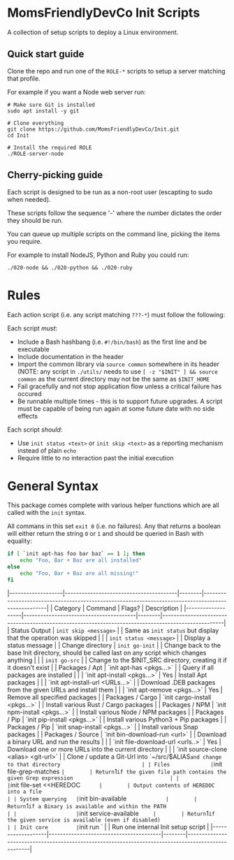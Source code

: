 MomsFriendlyDevCo Init Scripts
==============================
A collection of setup scripts to deploy a Linux environment.


Quick start guide
-----------------
Clone the repo and run one of the `ROLE-*` scripts to setup a server matching that profile.

For example if you want a Node web server run:

	# Make sure Git is installed
	sudo apt install -y git

	# Clone everything
	git clone https://github.com/MomsFriendlyDevCo/Init.git
	cd Init

	# Install the required ROLE
	./ROLE-server-node


Cherry-picking guide
--------------------
Each script is designed to be run as a non-root user (escapting to sudo when needed).

These scripts follow the sequence '<run order>-<item>' where the number dictates the order they should be run.

You can queue up multiple scripts on the command line, picking the items you require.

For example to install NodeJS, Python and Ruby you could run:

	./020-node && ./020-python && ./020-ruby


Rules
=====
Each action script (i.e. any script matching `???-*`) must follow the following:

Each script _must_:

* Include a Bash hashbang (i.e. `#!/bin/bash`) as the first line and be executable
* Include documentation in the header
* Import the common library via `source common` somewhere in its header (NOTE: any script in `./utils/` needs to use `[ -z "$INIT" ] && source common` as the current directory may not be the same as `$INIT_HOME`
* Fail gracefully and not stop application flow unless a critical failure has occured
* Be runnable multiple times - this is to support future upgrades. A script must be capable of being run again at some future date with no side effects


Each script _should_:

* Use `init status <text>` or `init skip <text>` as a reporting mechanism instead of plain `echo`
* Require little to no interaction past the initial execution


General Syntax
==============
This package comes complete with various helper functions which are all called with the `init` syntax.

All commans in this set `exit 0` (i.e. no failures). Any that returns a boolean will either return the string `0` or `1` and should be queried in Bash with equality:

```bash
if [ `init apt-has foo bar baz` == 1 ]; then
	echo "Foo, Bar + Baz are all installed"
else
	echo "Foo, Bar + Baz are all missing!"
fi
```


|-------------------|----------------------------------------|--------|----------------------------------------------------------------------------------------------------|
| Category          | Command                                | Flags? | Description                                                                                        |
|-------------------|----------------------------------------|--------|----------------------------------------------------------------------------------------------------|
| Status Output     | `init skip <message>`                  |        | Same as `init status` but display that the operation was skipped                                   |
|                   | `init status <message>`                |        | Display a status message                                                                           |
| Change directory  | `init go-init`                         |        | Change back to the base Init directory, should be called last on any script which changes anything |
|                   | `init go-src`                          |        | Change to the $INIT_SRC directory, creating it if it doesn't exist                                 |
| Packages / Apt    | `init apt-has <pkgs...>`               |        | Query if all packages are installed                                                                |
|                   | `init apt-install <pkgs...>`           | Yes    | Install Apt packages                                                                               |
|                   | `init apt-install-url <URLs...>`       |        | Download .DEB packages from the given URLs and install them                                        |
|                   | `init apt-remove <pkgs...>`            | Yes    | Remove all specified packages                                                                      |
| Packages / Cargo  | `init cargo-install <pkgs...>`         |        | Install various Rust / Cargo packages                                                              |
| Packages / NPM    | `init npm-install <pkgs...>`           |        | Install various Node / NPM packages                                                                |
| Packages / Pip    | `init pip-install <pkgs...>`           |        | Install various Python3 + Pip packages                                                             |
| Packages / Pip    | `init snap-install <pkgs...>`          |        | Install various Snap packages                                                                      |
| Packages / Source | `init bin-download-run <url>`          |        | Download a binary URL and run the results                                                          |
|                   | `init file-download-url <urls..>`      | Yes    | Download one or more URLs into the current directory                                               |
|                   | `init source-clone <alias> <git-url>`  |        | Clone / update a Git-Url into `~/src/$ALIAS` and change to that directory                          |
| Files             | `init file-grep-matches <file> <grep>` |        | Return `1` if the given file path contains the given Grep expression                               |
|                   | `init file-set <file> <<HEREDOC`       |        | Output contents of HEREDOC into a file                                                             |
| System querying   | `init bin-available <bin>`             |        | Return `1` if a Binary is available and within the PATH                                            |
|                   | `init service-available <service>`     |        | Return `1` if the given service is available (even if disabled)                                    |
| Init core         | `init run <unit>`                      |        | Run one internal Init setup script                                                                 |
|-------------------|----------------------------------------|--------|----------------------------------------------------------------------------------------------------|
